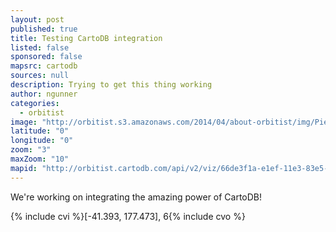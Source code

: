 ```yaml
---
layout: post
published: true
title: Testing CartoDB integration
listed: false
sponsored: false
mapsrc: cartodb
sources: null
description: Trying to get this thing working
author: ngunner
categories: 
  - orbitist
image: "http://orbitist.s3.amazonaws.com/2014/04/about-orbitist/img/Piers_Sellers_spacewalkedit.jpg"
latitude: "0"
longitude: "0"
zoom: "3"
maxZoom: "10"
mapid: "http://orbitist.cartodb.com/api/v2/viz/66de3f1a-e1ef-11e3-83e5-0e73339ffa50/viz.json"
---
```


We're working on integrating the amazing power of CartoDB!

{% include cvi %}[-41.393, 177.473], 6{% include cvo %}